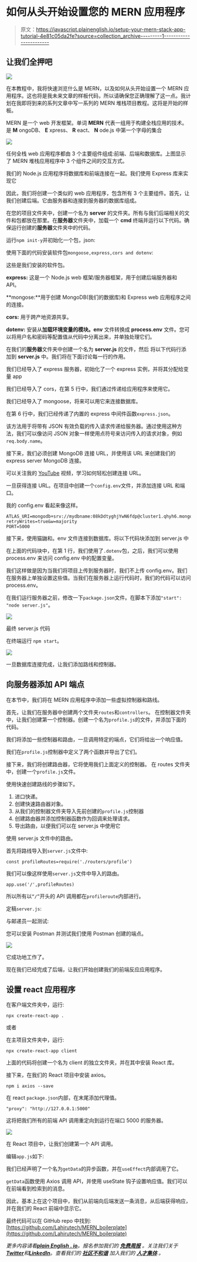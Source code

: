 # 如何从头开始设置您的 MERN 应用程序

> 原文：<https://javascript.plainenglish.io/setup-your-mern-stack-app-tutorial-4e81c05da2fe?source=collection_archive---------1----------------------->

## 让我们全押吧

![](img/f9040d3593fc5ce70eb755ee5fdd1e9e.png)

在本教程中，我将快速浏览什么是 MERN，以及如何从头开始设置一个 MERN 应用程序。这也将是我未来文章的样板代码，所以请确保您正确理解了这一点。我计划在我即将到来的系列文章中写一系列的 MERN 堆栈项目教程。这将是开始的样板。

MERN 是一个 web 开发框架。单词 **MERN** 代表一组用于构建全栈应用的技术。是 **M** ongoDB、 **E** xpress、 **R** eact、 **N** ode.js 中第一个字母的集合

![](img/b7723933f2c21dcd3d7a174882b78a50.png)

任何全栈 web 应用程序都由 3 个主要组件组成:前端、后端和数据库。上图显示了 MERN 堆栈应用程序中 3 个组件之间的交互方式。

我们的 Node.js 应用程序将数据库和前端连接在一起。我们使用 Express 库来实现它

因此，我们将创建一个类似的 web 应用程序，包含所有 3 个主要组件。首先，让我们创建后端。它由服务器和连接到服务器的数据库组成。

在您的项目文件夹中，创建一个名为 **server** 的文件夹。所有与我们后端相关的文件和包都放在那里。在**服务器**文件夹中，加载一个 **cmd** 终端并运行以下代码。确保运行创建的**服务器**文件夹中的代码。

运行`npm init-y`并初始化一个包，json:

使用下面的代码安装软件包`mongoose,express,cors and dotenv`:

这些是我们安装的软件包。

**express:** 这是一个 Node.js web 框架/服务器框架，用于创建后端服务器和 API。

**mongose:**用于创建 MongoDB(我们的数据库)和 Express web 应用程序之间的连接。

**cors:** 用于跨产地资源共享。

**dotenv:** 安装从**加载环境变量的模块。env** 文件转换成 **process.env** 文件。您可以将用户名和密码等配置值从代码中分离出来，并单独处理它们。

在我们的**服务器**文件夹中创建一个名为 **server.js** 的文件，然后
将以下代码行添加到 **server.js** 中。我们将在下面讨论每一行的作用。

我们已经导入了 express 服务器，初始化了一个 express 实例，并将其分配给变量 app

我们已经导入了 cors，在第 5 行中，我们通过传递给应用程序来使用它。

我们已经导入了 mongoose，将来可以用它来连接数据库。

在第 6 行中，我们已经传递了内置的 express 中间件函数`express.json`。

该方法用于将带有 JSON 有效负载的传入请求传递给服务器。通过使用这种方法，我们可以像访问 JSON 对象一样使用点符号来访问传入的请求对象，例如`req.body.name`。

接下来，我们必须创建 MongoDB 连接 URL，并使用该 URL 来创建我们的 express server MongoDB 连接。

可以关注我的 [YouTube](https://www.youtube.com/watch?v=0Pt7Kfh78Jg&t=4s) 视频，学习如何轻松创建连接 URL。

一旦获得连接 URL。在项目中创建一个`config.env`文件，并添加连接 URL 和端口。

我的 config.env 看起来像这样。

```
ATLAS_URI=mongodb+srv://mydbname:08kDdtyghjYwN6fdp@cluster1.qhyh6.mongodb.net/hello?retryWrites=true&w=majority
PORT=5000
```

接下来，使用猫鼬和。env 文件连接到数据库。将以下代码块添加到 server.js 中

在上面的代码块中，在第 1 行，我们使用了`.dotenv`包，之后，我们可以使用 process.env 来访问 config.env 中的配置变量。

我们这样做是因为当我们将项目上传到服务器时，我们不上传 config.env。我们在服务器上单独设置这些值。当我们在服务器上运行代码时，我们的代码可以访问 process.env。

在我们运行服务器之前，修改一下`package.json`文件。在脚本下添加`"start": "node server.js"`。

![](img/8d54a3a927d162a9a40e43a25f9d891e.png)

最终 server.js 代码

在终端运行 `npm start`。

![](img/66257b464fb4e323c7008fc4b0dbcc26.png)

一旦数据库连接完成，让我们添加路线和控制器。

## 向服务器添加 API 端点

在本节中，我们将在 MERN 应用程序中添加一些虚拟控制器和路线。

首先，让我们在服务器中创建两个文件夹`routes`和`controllers`。
在控制器文件夹中，让我们创建第一个控制器。创建一个名为`profile.js`的文件，并添加下面的代码。

我们将添加一些控制器和路由，一旦调用特定的端点，它们将给出一个响应值。

我们在`profile.js`控制器中定义了两个函数并导出了它们。

接下来，我们将创建路由器，它将使用我们上面定义的控制器。
在 routes 文件夹中，创建一个`profile.js`文件。

使用快速创建路线的步骤如下。

1.  进口快递。
2.  创建快速路由器对象。
3.  从我们的控制器文件夹导入先前创建的`profile.js`控制器
4.  创建路由器并添加控制器函数作为回调来处理请求。
5.  导出路由，以便我们可以在 server.js 中使用它

使用 server.js 文件中的路由。

首先将路线导入到`server.js`文件中:

```
const profileRoutes=require('./routers/profile')
```

我们可以像这样使用`server.js`文件中导入的路由。

```
app.use('/',profileRoutes)
```

所以所有以`“/”`开头的 API 调用都在`profileroute`内部进行。

定稿`server.js`:

与邮递员一起测试:

您可以安装 Postman 并测试我们使用 Postman 创建的端点。

![](img/ba3e1e570d2d88efbab81ae3afc25a13.png)

它成功地工作了。

现在我们已经完成了后端，让我们开始创建我们的前端反应应用程序。

## 设置 react 应用程序

在客户端文件夹中，运行:

```
npx create-react-app .
```

或者

在主项目文件夹中，运行:

```
npx create-react-app client
```

上面的代码将创建一个名为 client 的独立文件夹，并在其中安装 React 库。

接下来，在我们的 React 项目中安装 axios。

```
npm i axios --save
```

在 react `package.json`内部，在末尾添加代理值。

```
"proxy": "http://127.0.0.1:5000"
```

这将把我们所有的前端 API 调用重定向到运行在端口 5000 的服务器。

![](img/b78dd0f57634a34f3b4c13797069b088.png)

在 React 项目中，让我们创建第一个 API 调用。

编辑`app.js`如下:

我们已经声明了一个名为`getData`的异步函数，并在`useEffect`内部调用了它。

`getData`函数使用 Axios 调用 API，并使用 useState 钩子设置响应值。我们可以在前端看到检索到的消息。

因此，基本上在这个项目中，我们从前端向后端发送一条消息，从后端获得响应，并在我们的 React 前端中显示它。

最终代码可以在 GitHub repo 中找到:
[https://github.com/Lahirutech/MERN_boilerplate](https://github.com/Lahirutech/MERN_boilerplate)

*更多内容请看*[***plain English . io***](https://plainenglish.io/)*。报名参加我们的* [***免费周报***](http://newsletter.plainenglish.io/) *。关注我们关于*[***Twitter***](https://twitter.com/inPlainEngHQ)*和*[***LinkedIn***](https://www.linkedin.com/company/inplainenglish/)*。查看我们的* [***社区不和谐***](https://discord.gg/GtDtUAvyhW) *加入我们的* [***人才集体***](https://inplainenglish.pallet.com/talent/welcome) *。*
